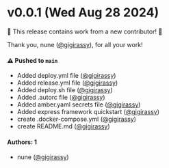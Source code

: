# v0.0.1 (Wed Aug 28 2024)

:tada: This release contains work from a new contributor! :tada:

Thank you, nune ([@gigirassy](https://github.com/gigirassy)), for all your work!

#### ⚠️ Pushed to `main`

- Added deploy.yml file ([@gigirassy](https://github.com/gigirassy))
- Added release.yml file ([@gigirassy](https://github.com/gigirassy))
- Added deploy.sh file ([@gigirassy](https://github.com/gigirassy))
- Added .autorc file ([@gigirassy](https://github.com/gigirassy))
- Added amber.yaml secrets file ([@gigirassy](https://github.com/gigirassy))
- Added express framework quickstart ([@gigirassy](https://github.com/gigirassy))
- create .docker-compose.yml ([@gigirassy](https://github.com/gigirassy))
- create README.md ([@gigirassy](https://github.com/gigirassy))

#### Authors: 1

- nune ([@gigirassy](https://github.com/gigirassy))
